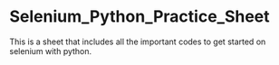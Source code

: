 # Selenium_Python_Practice_Sheet
This is a sheet that includes all the important codes to get started on selenium with python.
